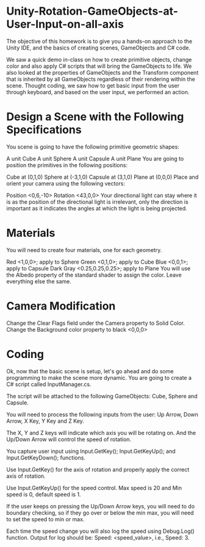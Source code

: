 # Unity-Rotation-GameObjects-at-User-Input-on-all-axis

The objective of this homework is to give you a hands-on approach to the Unity IDE, and the basics of creating scenes, GameObjects and C# code.

We saw a quick demo in-class on how to create primitive objects, change color and also apply C# scripts that will bring the GameObjects to life. We also looked at the properties of GameObjects and the Transform component that is inherited by all GameObjects regardless of their rendering within the scene. Thought coding, we saw how to get basic input from the user through keyboard, and based on the user input, we performed an action.

# Design a Scene with the Following Specifications

You scene is going to have the following primitive geometric shapes:

A unit Cube
A unit Sphere
A unit Capsule
A unit Plane
You are going to position the primitives in the following positions:

Cube at (0,1,0)
Sphere at (-3,1,0)
Capsule at (3,1,0)
Plane at (0,0,0)
Place and orient your camera using the following vectors:

Position <0,6,-10>
Rotation <43,0,0>
Your directional light can stay where it is as the position of the directional light is irrelevant, only the direction is important as it indicates the angles at which the light is being projected.

# Materials

You will need to create four materials, one for each geometry. 

Red <1,0,0>; apply to Sphere
Green <0,1,0>; apply to Cube
Blue <0,0,1>; apply to Capsule
Dark Gray <0.25,0.25,0.25>; apply to Plane
You will use the Albedo property of the standard shader to assign the color. Leave everything else the same.

# Camera Modification

Change the Clear Flags field under the Camera property to Solid Color. Change the Background color property to black <0,0,0>


# Coding

Ok, now that the basic scene is setup, let's go ahead and do some programming to make the scene more dynamic. You are going to create a C# script called InputManager.cs.

The script will be attached to the following GameObjects: Cube, Sphere and Capsule.

You will need to process the following inputs from the user: Up Arrow, Down Arrow, X Key, Y Key and Z Key.

The X, Y and Z keys will indicate which axis you will be rotating on. And the Up/Down Arrow will control the speed of rotation.

You capture user input using Input.GetKey(); Input.GetKeyUp(); and Input.GetKeyDown(); functions.

Use Input.GetKey() for the axis of rotation and properly apply the correct axis of rotation.

Use Input.GetKeyUp() for the speed control. Max speed is 20 and Min speed is 0, default speed is 1.

If the user keeps on pressing the Up/Down Arrow keys, you will need to do boundary checking, so if they go over or below the min max, you will need to set the speed to min or max.

Each time the speed change you will also log the speed using Debug.Log() function.
Output for log should be: Speed: <speed_value>, i.e., Speed: 3.

